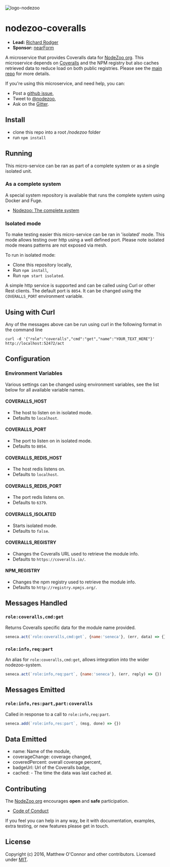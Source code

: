 ![logo-nodezoo][Logo]

# nodezoo-coveralls
- __Lead:__ [Richard Rodger][Lead]
- __Sponsor:__ [nearForm][]

A microservice that provides Coveralls data for [NodeZoo org][]. This microservice depends
on [Coveralls][] and the NPM registry but also caches retrieved data to reduce load on both
public registries.
Please see the [main repo][] for more details.

If you're using this microservice, and need help, you can:

- Post a [github issue][],
- Tweet to [@nodezoo][],
- Ask on the [Gitter][gitter-url].

## Install
- clone this repo into a root _/nodezoo_ folder
- run `npm install`

## Running

This micro-service can be ran as part of a complete system or as a single isolated
unit.

### As a complete system
A special system repository is available that runs the complete system using Docker
and Fuge.

- [Nodezoo: The complete system][System]

### Isolated mode
To make testing easier this micro-service can be ran in 'isolated' mode. This mode
allows testing over http using a well defined port. Please note isolated mode means
patterns are not exposed via mesh.

To run in isolated mode:

 - Clone this repository locally,
 - Run `npm install`,
 - Run `npm start isolated`.

A simple http service is supported and can be called using Curl or other Rest clients.
The default port is `8054`. It can be changed using the `COVERALLS_PORT` environment
variable.

## Using with Curl

Any of the messages above can be run using curl in the following format in the command line
```
curl -d '{"role":"coveralls","cmd":"get","name":"YOUR_TEXT_HERE"}' http://localhost:52472/act
```
## Configuration

### Environment Variables
Various settings can be changed using environment variables, see the list below for
all available variable names.

#### COVERALLS_HOST
  - The host to listen on in isolated mode.
  - Defaults to `localhost`.

#### COVERALLS_PORT
  - The port to listen on in isolated mode.
  - Defaults to `8054`.

#### COVERALLS_REDIS_HOST
  - The host redis listens on.
  - Defaults to `localhost`.

#### COVERALLS_REDIS_PORT
  - The port redis listens on.
  - Defaults to `6379`.

#### COVERALLS_ISOLATED
  - Starts isolated mode.
  - Defaults to `false`.

#### COVERALLS_REGISTRY
  - Changes the Coveralls URL used to retrieve the module info.
  - Defaults to `https://coveralls.io/`.

#### NPM_REGISTRY
  - Changes the npm registry used to retrieve the module info.
  - Defaults to `http://registry.npmjs.org/`.

## Messages Handled

### `role:coveralls,cmd:get`
Returns Coveralls specific data for the module name provided.

```js
seneca.act(`role:coveralls,cmd:get`, {name:'seneca'}, (err, data) => {})
```

### `role:info,req:part`
An alias for `role:coveralls,cmd:get`, allows integration into the wider nodezoo-system.

```js
seneca.act(`role:info,req:part`, {name:'seneca'}, (err, reply) => {})
```

## Messages Emitted

### `role:info,res:part,part:coveralls`

Called in response to a call to `role:info,req:part`.

```js
seneca.add(`role:info,res:part`, (msg, done) => {})
```

## Data Emitted
- name: Name of the module,
- coverageChange: coverage changed,
- coveredPercent: overall coverage percent,
- badgeUrl: Url of the Coveralls badge,
- cached: - The time the data was last cached at.

## Contributing
The [NodeZoo org][] encourages __open__ and __safe__ participation.

- [Code of Conduct][CoC]

If you feel you can help in any way, be it with documentation, examples, extra testing, or new
features please get in touch.

## License
Copyright (c) 2016, Matthew O'Connor and other contributors.
Licensed under [MIT][].

[main repo]: https://github.com/nodezoo/nodezoo-org
[MIT]: ./LICENSE
[CoC]: https://github.com/nodezoo/nodezoo-org/blob/master/CoC.md
[nearForm]: http://www.nearform.com/
[Lead]: https://github.com/rjrodger
[NodeZoo org]: https://github.com/nodezoo
[Logo]: https://github.com/nodezoo/nodezoo-org/blob/master/assets/logo-nodezoo.png
[github issue]: https://github.com/nodezoo/nodezoo-coveralls/issues
[@nodezoo]: http://twitter.com/nodezoo
[gitter-url]: https://gitter.im/nodezoo/nodezoo-org
[Coveralls]: https://coveralls.io
[System]: https://github.com/nodezoo/nodezoo-system
